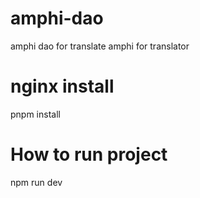 # amphi-dao

amphi dao for translate 
amphi for translator 

# nginx install
pnpm install


# How to run project
npm run  dev

